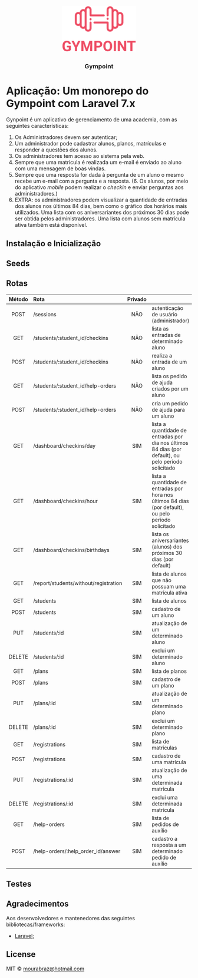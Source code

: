 <h1 align="center">
  <img alt="Gympoint" title="Gympoint" src=".github/logo.png" width="200px" />
</h1>

<h3 align="center">
  Gympoint
</h3>

# Aplicação: Um monorepo do Gympoint com Laravel 7.x

Gynpoint é um aplicativo de gerenciamento de uma academia, com as seguintes características:

1. Os Administradores devem ser autenticar;
2. Um administrador pode cadastrar alunos, planos, matrículas e responder a questões dos alunos.
3. Os administradores tem acesso ao sistema pela web.
4. Sempre que uma matrícula é realizada um e-mail é enviado ao aluno com uma mensagem de boas vindas.
5. Sempre que uma resposta for dada à pergunta de um aluno o mesmo recebe um e-mail com a pergunta e a resposta.
   (6. Os alunos, por meio do aplicativo _mobile_ podem realizar o _checkin_ e enviar perguntas aos administradores.)
6. EXTRA: os administradores podem visualizar a quantidade de entradas dos alunos nos últimos 84 dias, bem como o gráfico dos horários mais utilizados. Uma lista com os aniversariantes dos próximos 30 dias pode ser obtida pelos administradores. Uma lista com alunos sem matrícula ativa também está disponível.

## Instalação e Inicialização

## Seeds

## Rotas

| Método | Rota                                  | Privado |                                                                                                       |
| :----: | :------------------------------------ | :-----: | ----------------------------------------------------------------------------------------------------- |
|  POST  | /sessions                             |   NÃO   | autenticação de usuário (administrador)                                                               |
|  GET   | /students/:student_id/checkins        |   NÃO   | lista as entradas de determinado aluno                                                                |
|  POST  | /students/:student_id/checkins        |   NÃO   | realiza a entrada de um aluno                                                                         |
|  GET   | /students/:student_id/help-orders     |   NÃO   | lista os pedido de ajuda criados por um aluno                                                         |
|  POST  | /students/:student_id/help-orders     |   NÃO   | cria um pedido de ajuda para um aluno                                                                 |
|  GET   | /dashboard/checkins/day               |   SIM   | lista a quantidade de entradas por dia nos últimos 84 dias (por default), ou pelo período solicitado  |
|  GET   | /dashboard/checkins/hour              |   SIM   | lista a quantidade de entradas por hora nos últimos 84 dias (por default), ou pelo período solicitado |
|  GET   | /dashboard/checkins/birthdays         |   SIM   | lista os aniversariantes (alunos) dos próximos 30 dias (por default)                                  |
|  GET   | /report/students/without/registration |   SIM   | lista de alunos que não possuam uma matrícula ativa                                                   |
|  GET   | /students                             |   SIM   | lista de alunos                                                                                       |
|  POST  | /students                             |   SIM   | cadastro de um aluno                                                                                  |
|  PUT   | /students/:id                         |   SIM   | atualização de um determinado aluno                                                                   |
| DELETE | /students/:id                         |   SIM   | exclui um determinado aluno                                                                           |
|  GET   | /plans                                |   SIM   | lista de planos                                                                                       |
|  POST  | /plans                                |   SIM   | cadastro de um plano                                                                                  |
|  PUT   | /plans/:id                            |   SIM   | atualização de um determinado plano                                                                   |
| DELETE | /plans/:id                            |   SIM   | exclui um determinado plano                                                                           |
|  GET   | /registrations                        |   SIM   | lista de matrículas                                                                                   |
|  POST  | /registrations                        |   SIM   | cadastro de uma matrícula                                                                             |
|  PUT   | /registrations/:id                    |   SIM   | atualização de uma determinada matrícula                                                              |
| DELETE | /registrations/:id                    |   SIM   | exclui uma determinada matrícula                                                                      |
|  GET   | /help-orders                          |   SIM   | lista de pedidos de auxílio                                                                           |
|  POST  | /help-orders/:help_order_id/answer    |   SIM   | cadastro a resposta a um determinado pedido de auxílio                                                |

## Testes

## Agradecimentos

Aos desenvolvedores e mantenedores das seguintes bibliotecas/frameworks:

-   [Laravel](https://laravel.com/);

## License

MIT © mourabraz@hotmail.com
